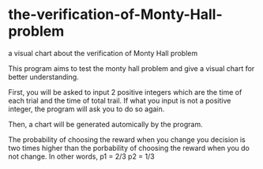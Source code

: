 # the-verification-of-Monty-Hall-problem

a visual chart about the verification of Monty Hall problem


This program aims to test the monty hall problem and
give a visual chart for better understanding.

First, you will be asked to input 2 positive integers which are 
the time of each trial and the time of total trail. If what you input 
is not a positive integer, the program will ask you to do so again.

Then, a chart will be generated automically by the program.

The probability of choosing the reward when you change you decision is two times
higher than the porbability of choosing the reward when you do not change.
In other words, p1 = 2/3 p2 = 1/3

